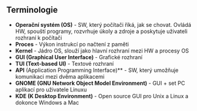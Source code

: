 ## Terminologie

- **Operační systém (OS)** - SW, který počítači říká, jak se chovat. Ovládá HW, spouští programy, rozvrhuje úkoly a zdroje a poskytuje uživateli rozhraní k počítači
- **Proces** - Výkon instrukcí po načtení z paměti
- **Kernel** - Jádro OS, slouží jako hlavní rozhraní mezi HW a procesy OS
- **GUI (Graphical User Interface)** - Grafické rozhraní
- **TUI (Text-based UI)** - Textové rozhraní
- **API** (Application Programming Interface)** - SW, který umožňuje komunikaci mezi dvěma aplikacemi
- **GNOME (GNU Network Object Model Environment)** - GUI + set PC aplikací pro uživatele Linuxu
- **KDE (K Desktop Environment)** - Open source GUI pro Unix a Linux a dokonce Windows a Mac
